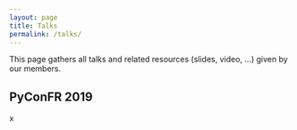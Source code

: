 ```yaml
---
layout: page
title: Talks
permalink: /talks/
---
```


This page gathers all talks and related resources (slides, video, ...) given by our members.

## PyConFR 2019

x
